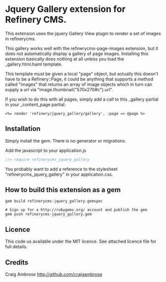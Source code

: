 # Jquery Gallery extension for Refinery CMS.

This extension uses the jquery Gallery View plugin to render a set of images in refinerycms.

This gallery works well with the refinerycms-page-images extension, but it does not automatically display
a gallery of page images. Installing this extension basically does nothing at all unless you
load the _gallery.html.haml template. 

This template must be given a local "page" object, but actually this doesn't have to be a 
Refinery::Page, it could be anything that supports a method called "images" that returns
an array of image objects which in turn can supply a url via "image.thumbnail("570x270#c").url".

If you wish to do this with all pages, simply add a call to this _gallery partial in your
_content_page partial:

```erb
<%= render 'refinery/jquery_gallery/gallery', :page => @page %>
```

## Installation

Simply install the gem. There is no generator or migrations.

Add the javascript to your application.js

```javascript
//= require refinerycms_jquery_gallery
```

You probably want to add a reference to the stylesheet "refinerycms_jquery_gallery" in your application.css.

## How to build this extension as a gem

    gem build refinerycms-jquery_gallery.gemspec

    # Sign up for a http://rubygems.org/ account and publish the gem
    gem push refinerycms-jquery_gallery.gem
    
## Licence

This code us available under the MIT licence. See attached licence file for full details.
    
## Credits

Craig Ambrose
http://github.com/craigambrose
